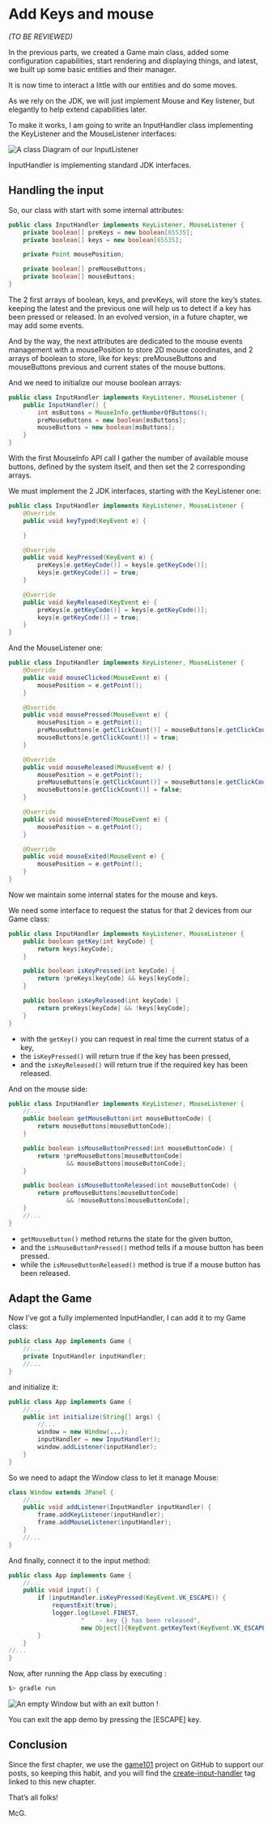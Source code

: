 # Add Keys and mouse

_(TO BE REVIEWED)_

In the previous parts, we created a Game main class, added some configuration capabilities, start rendering and
displaying things, and latest, we built up some basic entities and their manager.

It is now time to interact a little with our entities and do some moves.

As we rely on the JDK, we will just implement Mouse and Key listener, but elegantly to help extend capabilities later.

To make it works, I am going to write an InputHandler class implementing the KeyListener and the MouseListener
interfaces:

![A class Diagram of our InputListener](http://www.plantuml.com/plantuml/png/PS-zJiKm30NWFKyHTbWOErM81G5ITyIGjWV58h6Zs16g4EyEvGUbzuxvudDaZsgXMil9NLX4XYyf4Bj8Ato6HLdrvn7CAitDe8xOK5_20lyeJV50Qc3Kpk-n_UkIWgg_uzBipppbaf31fltevQ7ktVahNofUiUamYoG4VdhUyLpo7fn4oKXuc8JOhcz_yz-bDyrC-3JL_Np9XzCeRyTD-xD7yDfo-WG0 "A class Diagram of our InputListener")

InputHandler is implementing standard JDK interfaces.

## Handling the input

So, our class with start with some internal attributes:

```java
public class InputHandler implements KeyListener, MouseListener {
    private boolean[] preKeys = new boolean[65535];
    private boolean[] keys = new boolean[65535];

    private Point mousePosition;

    private boolean[] preMouseButtons;
    private boolean[] mouseButtons;
}
```

The 2 first arrays of boolean, keys, and prevKeys, will store the key’s states. keeping the latest and the previous one
will help us to detect if a key has been pressed or released. In an evolved version, in a future chapter, we may add
some events.

And by the way, the next attributes are dedicated to the mouse events management with a mousePosition to store 2D mouse
coordinates, and 2 arrays of boolean to store, like for keys: preMouseButtons and mouseButtons previous and current
states of the mouse buttons.

And we need to initialize our mouse boolean arrays:

```java
public class InputHandler implements KeyListener, MouseListener {
    public InputHandler() {
        int msButtons = MouseInfo.getNumberOfButtons();
        preMouseButtons = new boolean[msButtons];
        mouseButtons = new boolean[msButtons];
    }
}
```

With the first MouseInfo API call I gather the number of available mouse buttons, defined by the system itself, and then
set the 2 corresponding arrays.

We must implement the 2 JDK interfaces, starting with the KeyListener one:

```java
public class InputHandler implements KeyListener, MouseListener {
    @Override
    public void keyTyped(KeyEvent e) {

    }

    @Override
    public void keyPressed(KeyEvent e) {
        preKeys[e.getKeyCode()] = keys[e.getKeyCode()];
        keys[e.getKeyCode()] = true;
    }

    @Override
    public void keyReleased(KeyEvent e) {
        preKeys[e.getKeyCode()] = keys[e.getKeyCode()];
        keys[e.getKeyCode()] = true;
    }
}
```

And the MouseListener one:

```java
public class InputHandler implements KeyListener, MouseListener {
    @Override
    public void mouseClicked(MouseEvent e) {
        mousePosition = e.getPoint();
    }

    @Override
    public void mousePressed(MouseEvent e) {
        mousePosition = e.getPoint();
        preMouseButtons[e.getClickCount()] = mouseButtons[e.getClickCount()];
        mouseButtons[e.getClickCount()] = true;
    }

    @Override
    public void mouseReleased(MouseEvent e) {
        mousePosition = e.getPoint();
        preMouseButtons[e.getClickCount()] = mouseButtons[e.getClickCount()];
        mouseButtons[e.getClickCount()] = false;
    }

    @Override
    public void mouseEntered(MouseEvent e) {
        mousePosition = e.getPoint();
    }

    @Override
    public void mouseExited(MouseEvent e) {
        mousePosition = e.getPoint();
    }
}
```

Now we maintain some internal states for the mouse and keys.

We need some interface to request the status for that 2 devices from our Game class:

```java
public class InputHandler implements KeyListener, MouseListener {
    public boolean getKey(int keyCode) {
        return keys[keyCode];
    }

    public boolean isKeyPressed(int keyCode) {
        return !preKeys[keyCode] && keys[keyCode];
    }

    public boolean isKeyReleased(int keyCode) {
        return preKeys[keyCode] && !keys[keyCode];
    }
}
```

- with the `getKey()` you can request in real time the current status of a key,
- the `isKeyPressed()` will return true if the key has been pressed,
- and the `isKeyReleased()` will return true if the required key has been released.

And on the mouse side:

```java
public class InputHandler implements KeyListener, MouseListener {
    //...
    public boolean getMouseButton(int mouseButtonCode) {
        return mouseButtons[mouseButtonCode];
    }

    public boolean isMouseButtonPressed(int mouseButtonCode) {
        return !preMouseButtons[mouseButtonCode]
                && mouseButtons[mouseButtonCode];
    }

    public boolean isMouseButtonReleased(int mouseButtonCode) {
        return preMouseButtons[mouseButtonCode]
                && !mouseButtons[mouseButtonCode];
    }
    //...
}
```

- `getMouseButton()` method returns the state for the given button,
- and the `isMouseButtonPressed()` method tells if a mouse button has been pressed.
- while the `isMouseButtonReleased()` method is true if a mouse button has been released.

## Adapt the Game

Now I’ve got a fully implemented InputHandler, I can add it to my Game class:

```java
public class App implements Game {
    //...
    private InputHandler inputHandler;
    //...
}
```

and initialize it:

```java
public class App implements Game {
    //...
    public int initialize(String[] args) {
        //...
        window = new Window(...);
        inputHandler = new InputHandler();
        window.addListener(inputHandler);
    }
}
```

So we need to adapt the Window class to let it manage Mouse:

```java
class Window extends JPanel {
    //...
    public void addListener(InputHandler inputHandler) {
        frame.addKeyListener(inputHandler);
        frame.addMouseListener(inputHandler);
    }
    //...
}
```

And finally, connect it to the input method:

```java
public class App implements Game {
    //...
    public void input() {
        if (inputHandler.isKeyPressed(KeyEvent.VK_ESCAPE)) {
            requestExit(true);
            logger.log(Level.FINEST,
                    "    - key {} has been released",
                    new Object[]{KeyEvent.getKeyText(KeyEvent.VK_ESCAPE)});
        }
    }
//...
}
```

Now, after running the App class by executing :

```bash
$> gradle run
```

![An empty Window but with an exit button !](../../raw/branch/develop/docs/illustrations/figure-inputhandler-screenshot-01.png "An empty Window but with an exit button !")

You can exit the app demo by pressing the [ESCAPE] key.

## Conclusion

Since the first chapter, we use the [game101](https://github.com/SnapGames/game101) project on GitHub to support our
posts, so keeping this habit,
and you will find the [create-input-handler](https://github.com/SnapGames/game101/releases/tag/create-input-handler) tag linked
to this new chapter.

That’s all folks!

McG.